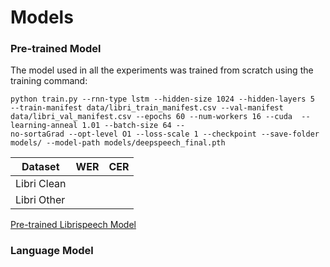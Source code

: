 # Models
### Pre-trained Model
The model used in all the experiments was trained from scratch using the training command:
```
python train.py --rnn-type lstm --hidden-size 1024 --hidden-layers 5  --train-manifest data/libri_train_manifest.csv --val-manifest data/libri_val_manifest.csv --epochs 60 --num-workers 16 --cuda  --learning-anneal 1.01 --batch-size 64 --
no-sortaGrad --opt-level O1 --loss-scale 1 --checkpoint --save-folder models/ --model-path models/deepspeech_final.pth 
```
**Dataset** | **WER** | **CER**
--- | --- | ---
Libri Clean |  | 
Libri Other |  | 

[Pre-trained Librispeech Model](https://drive.google.com/file/d/1njvgwduXkJXx3-0cHenL3-vfY5oTGzK3/view?usp=sharing)

### Language Model
